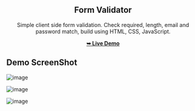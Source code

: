 <div align="center">
 <h2 align="center">Form Validator</h2>
 
Simple client side form validation. Check required, length, email and password match, build using HTML, CSS, JavaScript.
 
<a href="https://c0dewithlokesh.github.io/vanillawebprojects/Form%20Validator/"><strong>➥ Live Demo</strong></a>
</div>

## Demo ScreenShot

![image](https://user-images.githubusercontent.com/77185999/233354117-f1cdaea2-9411-47ff-80f8-a46247f6a8a8.png)

![image](https://user-images.githubusercontent.com/77185999/233354392-b5dd53c5-e8f1-4cd7-8620-afdbd5a401f2.png)

![image](https://user-images.githubusercontent.com/77185999/233354678-0573aa84-defd-4072-91c0-3770ca283ea6.png)
